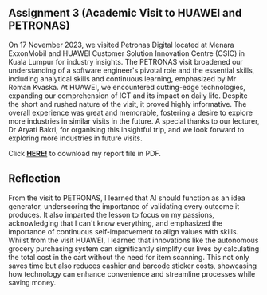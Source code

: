 ## Assignment 3 (Academic Visit to HUAWEI and PETRONAS)
On 17 November 2023, we visited Petronas Digital located at Menara ExxonMobil and HUAWEI Customer Solution Innovation Centre (CSIC) in Kuala Lumpur for industry insights. The PETRONAS visit broadened our understanding of a software engineer's pivotal role and the essential skills, including analytical skills and continuous learning, emphasized by Mr Roman Kvaska. At HUAWEI, we encountered cutting-edge technologies, expanding our comprehension of ICT and its impact on daily life. Despite the short and rushed nature of the visit, it proved highly informative. The overall experience was great and memorable, fostering a desire to explore more industries in similar visits in the future. A special thanks to our lecturer, Dr Aryati Bakri, for organising this insightful trip, and we look forward to exploring more industries in future visits.

Click <a href="https://github.com/lauyankai/Technology_and_Information_System/blob/main/Assignment%203%20(Academic%20Visit)/Industrial%20Visit%20PETRONAS%20_%20HUAWEI%20.pdf">**HERE!**</a> to download my report file in PDF.

## Reflection 
From the visit to PETRONAS, I learned that AI should function as an idea generator, underscoring the importance of validating every outcome it produces. It also imparted the lesson to focus on my passions, acknowledging that I can't know everything, and emphasized the importance of continuous self-improvement to align values with skills. Whilst from the visit HUAWEI, I learned that innovations like the autonomous grocery purchasing system can significantly simplify our lives by calculating the total cost in the cart without the need for item scanning. This not only saves time but also reduces cashier and barcode sticker costs, showcasing how technology can enhance convenience and streamline processes while saving money.










